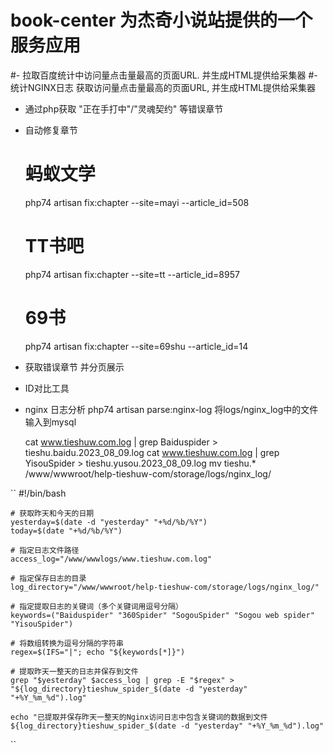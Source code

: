 # book-center 为杰奇小说站提供的一个服务应用

#- 拉取百度统计中访问量点击量最高的页面URL. 并生成HTML提供给采集器
#- 统计NGINX日志 获取访问量点击量最高的页面URL, 并生成HTML提供给采集器

- 通过php获取 "正在手打中"/"灵魂契约" 等错误章节
- 自动修复章节 
    # 蚂蚁文学
    php74 artisan fix:chapter --site=mayi --article_id=508
    # TT书吧
    php74 artisan fix:chapter --site=tt --article_id=8957
    # 69书
    php74 artisan fix:chapter --site=69shu --article_id=14

- 获取错误章节 并分页展示
- ID对比工具

- nginx 日志分析
  php74 artisan parse:nginx-log
  将logs/nginx_log中的文件输入到mysql

    cat www.tieshuw.com.log | grep Baiduspider > tieshu.baidu.2023_08_09.log
    cat www.tieshuw.com.log | grep YisouSpider > tieshu.yusou.2023_08_09.log
    mv tieshu.* /www/wwwroot/help-tieshuw-com/storage/logs/nginx_log/

 ``
    #!/bin/bash
    
    # 获取昨天和今天的日期
    yesterday=$(date -d "yesterday" "+%d/%b/%Y")
    today=$(date "+%d/%b/%Y")
    
    # 指定日志文件路径
    access_log="/www/wwwlogs/www.tieshuw.com.log"
    
    # 指定保存日志的目录
    log_directory="/www/wwwroot/help-tieshuw-com/storage/logs/nginx_log/"
    
    # 指定提取日志的关键词（多个关键词用逗号分隔）
    keywords=("Baiduspider" "360Spider" "SogouSpider" "Sogou web spider" "YisouSpider")
    
    # 将数组转换为逗号分隔的字符串
    regex=$(IFS="|"; echo "${keywords[*]}")
    
    # 提取昨天一整天的日志并保存到文件
    grep "$yesterday" $access_log | grep -E "$regex" > "${log_directory}tieshuw_spider_$(date -d "yesterday" "+%Y_%m_%d").log"
    
    echo "已提取并保存昨天一整天的Nginx访问日志中包含关键词的数据到文件 ${log_directory}tieshuw_spider_$(date -d "yesterday" "+%Y_%m_%d").log"
``   
